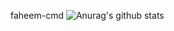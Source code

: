  faheem-cmd
![Anurag's github stats](https://github-readme-stats.vercel.app/api?username=faheem-cmd&show_icons=true&theme=radical)
